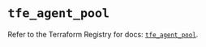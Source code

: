 # `tfe_agent_pool`

Refer to the Terraform Registry for docs: [`tfe_agent_pool`](https://registry.terraform.io/providers/hashicorp/tfe/0.65.1/docs/resources/agent_pool).
